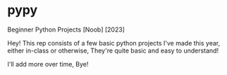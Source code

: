 # pypy
Beginner Python Projects [Noob]
[2023]

Hey! This rep consists of a few basic python projects I've made this year, either in-class or otherwise, 
They're quite basic and easy to understand!

I'll add more over time,
Bye!
